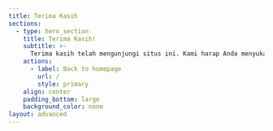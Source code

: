 ```yaml
---
title: Terima Kasih
sections:
  - type: hero_section
    title: Terima Kasih!
    subtitle: >-
      Terima kasih telah mengunjungi situs ini. Kami harap Anda menyukainya. Semoga hari mu menyenangkan! 
    actions:
      - label: Back to homepage
        url: /
        style: primary
    align: center
    padding_bottom: large
    background_color: none
layout: advanced
---
```

